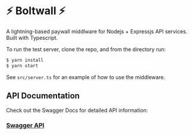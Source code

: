 # ⚡️ Boltwall ⚡️

A lightning-based paywall middlware for Nodejs + Expressjs API services. Built with Typescript.

To run the test server, clone the repo, and from the directory run:

```bash
$ yarn install
$ yarn start
```

See `src/server.ts` for an example of how to use the middleware.

## API Documentation

Check out the Swagger Docs for detailed API information:

### [Swagger API](https://app.swaggerhub.com/apis-docs/prism8/boltwall/1.0.0)
